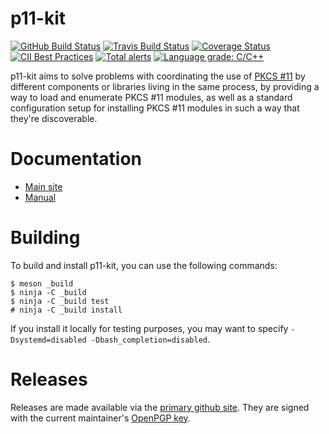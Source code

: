 # p11-kit

[![GitHub Build Status](https://github.com/p11-glue/p11-kit/workflows/test/badge.svg)](https://github.com/p11-glue/p11-kit/actions?query=workflow%3Atest) [![Travis Build Status](https://travis-ci.org/p11-glue/p11-kit.svg?branch=master)](https://travis-ci.org/p11-glue/p11-kit) [![Coverage Status](https://img.shields.io/coveralls/p11-glue/p11-kit.svg)](https://coveralls.io/r/p11-glue/p11-kit) [![CII Best Practices](https://bestpractices.coreinfrastructure.org/projects/1627/badge)](https://bestpractices.coreinfrastructure.org/en/projects/1627) [![Total alerts](https://img.shields.io/lgtm/alerts/g/p11-glue/p11-kit.svg?logo=lgtm&logoWidth=18)](https://lgtm.com/projects/g/p11-glue/p11-kit/alerts/) [![Language grade: C/C++](https://img.shields.io/lgtm/grade/cpp/g/p11-glue/p11-kit.svg?logo=lgtm&logoWidth=18)](https://lgtm.com/projects/g/p11-glue/p11-kit/context:cpp)

p11-kit aims to solve problems with coordinating the use of [PKCS #11]
by different components or libraries living in the same process, by
providing a way to load and enumerate PKCS #11 modules, as well as a
standard configuration setup for installing PKCS #11 modules in such a
way that they're discoverable.

# Documentation

 * [Main site](https://p11-glue.github.io/p11-glue/p11-kit.html)
 * [Manual](https://p11-glue.github.io/p11-glue/p11-kit/manual/)

# Building

To build and install p11-kit, you can use the following commands:

```console
$ meson _build
$ ninja -C _build
$ ninja -C _build test
# ninja -C _build install
```

If you install it locally for testing purposes, you may want to
specify `-Dsystemd=disabled -Dbash_completion=disabled`.

# Releases

Releases are made available via the [primary github site](https://github.com/p11-glue/p11-kit/releases). They are signed with the current maintainer's [OpenPGP key](https://keys.openpgp.org/search?q=462225C3B46F34879FC8496CD605848ED7E69871).

[PKCS #11]: https://en.wikipedia.org/wiki/PKCS_11
